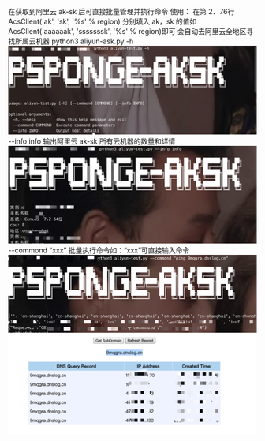 在获取到阿里云 ak-sk 后可直接批量管理并执行命令
使用：
在第 2、76行 AcsClient('ak', 'sk', '%s' % region)
分别填入 ak，sk 的值如 AcsClient('aaaaaak', 'sssssssk', '%s' % region)即可
会自动去阿里云全地区寻找所属云机器
python3 aliyun-ask.py -h
![](./_image/2021-06-30/2021-06-30-00-36-06@2x.png)
--info info 
输出阿里云 ak-sk 所有云机器的数量和详情
![](./_image/2021-06-30/2021-06-30-00-37-11@2x.png)
--commond “xxx”
批量执行命令如：“xxx”可直接输入命令
![](./_image/2021-06-30/2021-06-30-00-38-54@2x.png)
![](./_image/2021-06-30/2021-06-30-00-39-55@2x.png)
